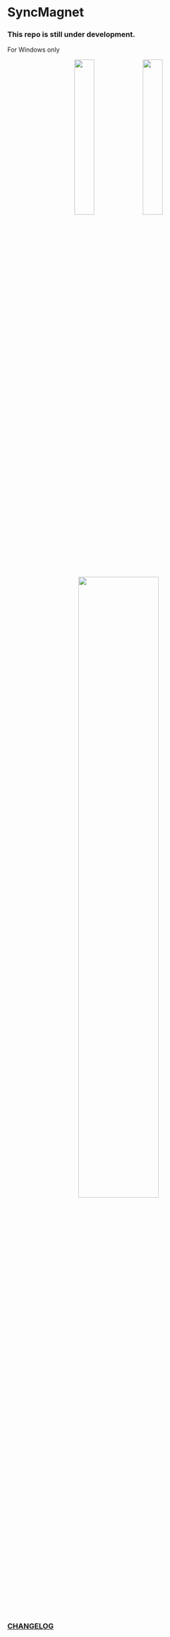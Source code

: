# SyncMagnet

### This repo is still under development.

For Windows only
<div align = "center">
   
   <img src="https://github.com/Helmssyss/SyncMagnet/assets/84701901/2d20aa7f-fba2-4a8c-9e03-7ff47b9ffa94" width=30% height=30%>
   <img src="https://github.com/Helmssyss/SyncMagnet/assets/84701901/edc39b18-abde-4dde-9c45-71f9bd9433e1" width=30% height=30%>
</div>

<div align = "center">
   <img src = "https://github.com/Helmssyss/SyncMagnet/assets/84701901/8420fdb2-b2e8-4e9d-ab35-d0de3fca2a2b" width=60% height=60%>

</div>

### [CHANGELOG](https://github.com/Helmssyss/SyncMagnet/blob/main/CHANGELOG.md)
